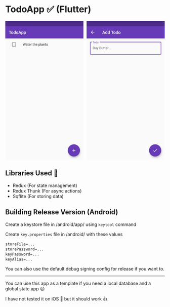 # TodoApp ✅ (Flutter)

<div style="display: flex; justify-content: space-between;">
  <img width="49%" src="./screenshots/home.jpg" />
  <img width="49%" src="./screenshots/add_todo.jpg" />
</div>

## Libraries Used 🔨

- Redux (For state management)
- Redux Thunk (For async actions)
- Sqflite (For storing data)

## Building Release Version (Android)

Create a keystore file in /android/app/ using `keytool` command

Create `key.properties` file in /android/ with these values

```
storeFile=...
storePassword=...
keyPassword=...
keyAlias=...
```

You can also use the default debug signing config for release if you want to.

---

You can use this app as a template if you need a local database and a global state app 😉

I have not tested it on iOS 🍎 but it should work 👍.
